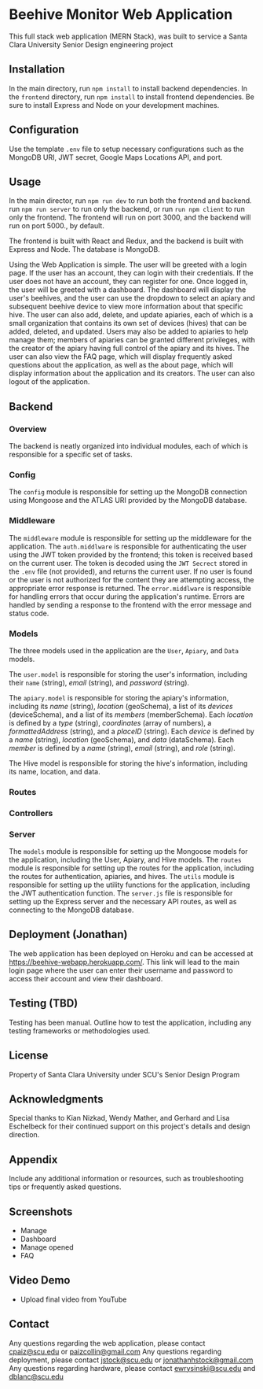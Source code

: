 # Beehive Monitor Web Application

This full stack web application (MERN Stack), was built to service a Santa Clara University Senior Design engineering project

## Installation

In the main directory, run `npm install` to install backend dependencies. In the `frontend` directory, run `npm install` to install frontend dependencies. Be sure to install Express and Node on your development machines.

## Configuration

Use the template `.env` file to setup necessary configurations such as the MongoDB URI, JWT secret, Google Maps Locations API, and port.

## Usage

In the main director, run `npm run dev` to run both the frontend and backend. run `npm run server` to run only the backend, or run `run npm client` to run only the frontend. The frontend will run on port 3000, and the backend will run on port 5000., by default.

The frontend is built with React and Redux, and the backend is built with Express and Node. The database is MongoDB.

Using the Web Application is simple. The user will be greeted with a login page. If the user has an account, they can login with their credentials. If the user does not have an account, they can register for one. Once logged in, the user will be greeted with a dashboard. The dashboard will display the user's beehives, and the user can use the dropdown to select an apiary and subsequent beehive device to view more information about that specific hive. The user can also add, delete, and update apiaries, each of which is a small organization that contains its own set of devices (hives) that can be added, deleted, and updated. Users may also be added to apiaries to help manage them; members of apiaries can be granted different privileges, with the creator of the apiary having full control of the apiary and its hives. The user can also view the FAQ page, which will display frequently asked questions about the application, as well as the about page, which will display information about the application and its creators. The user can also logout of the application.

## Backend

### Overview

The backend is neatly organized into individual modules, each of which is responsible for a specific set of tasks.

### Config

The `config` module is responsible for setting up the MongoDB connection using Mongoose and the ATLAS URI provided by the MongoDB database.

### Middleware

The `middleware` module is responsible for setting up the middleware for the application. The `auth.middlware` is responsible for authenticating the user using the JWT token provided by the frontend; this token is received based on the current user. The token is decoded using the `JWT Secrect` stored in the `.env` file (not provided), and returns the current user. If no user is found or the user is not authorized for the content they are attempting access, the appropriate error response is returned. The `error.middlware` is responsible for handling errors that occur during the application's runtime. Errors are handled by sending a response to the frontend with the error message and status code.

### Models

The three models used in the application are the `User`, `Apiary`, and `Data` models.

The `user.model` is responsible for storing the user's information, including their `name` (string), _email_ (string), and _password_ (string).

The `apiary.model` is responsible for storing the apiary's information, including its _name_ (string), _location_ (geoSchema), a list of its _devices_ (deviceSchema), and a list of its _members_ (memberSchema). Each _location_ is defined by a _type_ (string), _coordinates_ (array of numbers), a _formattedAddress_ (string), and a _placeID_ (string). Each _device_ is defined by a _name_ (string), _location_ (geoSchema), and _data_ (dataSchema). Each _member_ is defined by a _name_ (string), _email_ (string), and _role_ (string).

The Hive model is responsible for storing the hive's information, including its name, location, and data.

### Routes

### Controllers

### Server

The `models` module is responsible for setting up the Mongoose models for the application, including the User, Apiary, and Hive models. The `routes` module is responsible for setting up the routes for the application, including the routes for authentication, apiaries, and hives. The `utils` module is responsible for setting up the utility functions for the application, including the JWT authentication function. The `server.js` file is responsible for setting up the Express server and the necessary API routes, as well as connecting to the MongoDB database.

## Deployment (Jonathan)

The web application has been deployed on Heroku and can be accessed at https://beehive-webapp.herokuapp.com/. This link will lead to the main login page where the user can enter their username and password to access their account and view their dashboard.

## Testing (TBD)

Testing has been manual. Outline how to test the application, including any testing frameworks or methodologies used.

## License

Property of Santa Clara University under SCU's Senior Design Program

## Acknowledgments

Special thanks to Kian Nizkad, Wendy Mather, and Gerhard and Lisa Eschelbeck for their continued support on this project's details and design direction.

## Appendix

Include any additional information or resources, such as troubleshooting tips or frequently asked questions.

## Screenshots

- Manage
- Dashboard
- Manage opened
- FAQ

## Video Demo

- Upload final video from YouTube

## Contact

Any questions regarding the web application, please contact cpaiz@scu.edu or paizcollin@gmail.com
Any questions regarding deployment, please contact jstock@scu.edu or jonathanhstock@gmail.com
Any questions regarding hardware, please contact ewrysinski@scu.edu and dblanc@scu.edu
